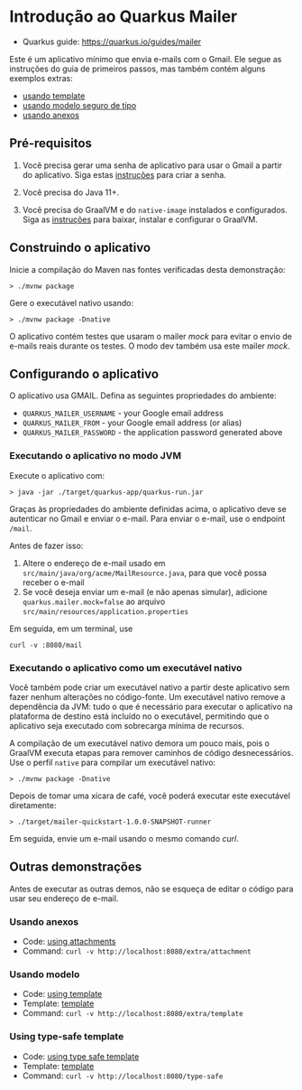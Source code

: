 # Introdução ao Quarkus Mailer

* Quarkus guide: https://quarkus.io/guides/mailer

Este é um aplicativo mínimo que envia e-mails com o Gmail.
Ele segue as instruções do guia de primeiros passos, mas também contém alguns exemplos extras:

* [usando template](src/main/java/org/acme/extra/ExtraMailResource.java)
* [usando modelo seguro de tipo](src/main/java/org/acme/extra/TypeSafeMailResource.java)
* [usando anexos](src/main/java/org/acme/extra/ExtraMailResource.java)

## Pré-requisitos

1. Você precisa gerar uma senha de aplicativo para usar o Gmail a partir do aplicativo.
Siga estas [instruções](https://support.google.com/mail/answer/185833) para criar a senha.

2. Você precisa do Java 11+.
3. Você precisa do GraalVM e do `native-image` instalados e configurados. Siga as [instruções](https://quarkus.io/guides/building-native-image) para baixar, instalar e configurar o GraalVM.

## Construindo o aplicativo

Inicie a compilação do Maven nas fontes verificadas desta demonstração:

```shell script
> ./mvnw package
```

Gere o executável nativo usando:

```shell script
> ./mvnw package -Dnative
```

O aplicativo contém testes que usaram o mailer _mock_ para evitar o envio de e-mails reais durante os testes.
O modo dev também usa este mailer _mock_.

## Configurando o aplicativo

O aplicativo usa GMAIL.
Defina as seguintes propriedades do ambiente:

* `QUARKUS_MAILER_USERNAME` - your Google email address
* `QUARKUS_MAILER_FROM` - your Google email address (or alias)
* `QUARKUS_MAILER_PASSWORD` - the application password generated above

### Executando o aplicativo no modo JVM

Execute o aplicativo com:

```shell script
> java -jar ./target/quarkus-app/quarkus-run.jar
```

Graças às propriedades do ambiente definidas acima, o aplicativo deve se autenticar no Gmail e enviar o e-mail.
Para enviar o e-mail, use o endpoint `/mail`.

Antes de fazer isso:

1. Altere o endereço de e-mail usado em `src/main/java/org/acme/MailResource.java`, para que você possa receber o e-mail
2. Se você deseja enviar um e-mail (e não apenas simular), adicione `quarkus.mailer.mock=false` ao arquivo `src/main/resources/application.properties`

Em seguida, em um terminal, use

```shell script
curl -v :8080/mail
```

### Executando o aplicativo como um executável nativo

Você também pode criar um executável nativo a partir deste aplicativo sem fazer nenhum
alterações no código-fonte. Um executável nativo remove a dependência da JVM:
tudo o que é necessário para executar o aplicativo na plataforma de destino está incluído no
o executável, permitindo que o aplicativo seja executado com sobrecarga mínima de recursos.

A compilação de um executável nativo demora um pouco mais, pois o GraalVM executa
etapas para remover caminhos de código desnecessários. Use o perfil `native` para compilar um
executável nativo:

```shell script
> ./mvnw package -Dnative
```

Depois de tomar uma xícara de café, você poderá executar este executável diretamente:

```shell script
> ./target/mailer-quickstart-1.0.0-SNAPSHOT-runner
```

Em seguida, envie um e-mail usando o mesmo comando _curl_.


## Outras demonstrações

Antes de executar as outras demos, não se esqueça de editar o código para usar seu endereço de e-mail.

### Usando anexos

* Code: [using attachments](src/main/java/org/acme/extra/ExtraMailResource.java)
* Command: `curl -v http://localhost:8080/extra/attachment`

### Usando modelo

* Code: [using template](src/main/java/org/acme/extra/ExtraMailResource.java)
* Template: [template](src/main/resources/templates/ExtraMailResource/hello.html)  
* Command: `curl -v http://localhost:8080/extra/template`

### Using type-safe template

* Code: [using type safe template](src/main/java/org/acme/extra/TypeSafeMailResource.java)
* Template: [template](src/main/resources/templates/TypeSafeMailResource/hello.html)
* Command: `curl -v http://localhost:8080/type-safe`



